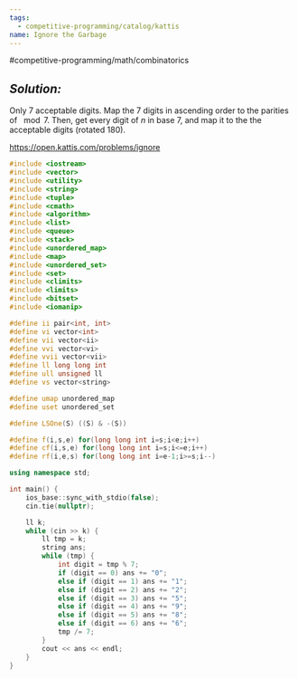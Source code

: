 ```yaml
---
tags:
  - competitive-programming/catalog/kattis
name: Ignore the Garbage
---
```

#competitive-programming/math/combinatorics
## _Solution:_
Only 7 acceptable digits. Map the 7 digits in ascending order to the parities of $\mod 7$. Then, get every digit of $n$ in base 7, and map it to the the acceptable digits (rotated 180).

https://open.kattis.com/problems/ignore
```cpp
#include <iostream>
#include <vector>
#include <utility>
#include <string>
#include <tuple>
#include <cmath>
#include <algorithm>
#include <list>
#include <queue>
#include <stack>
#include <unordered_map>
#include <map>
#include <unordered_set>
#include <set>
#include <climits>
#include <limits>
#include <bitset>
#include <iomanip>

#define ii pair<int, int>
#define vi vector<int>
#define vii vector<ii>
#define vvi vector<vi>
#define vvii vector<vii>
#define ll long long int
#define ull unsigned ll
#define vs vector<string>

#define umap unordered_map
#define uset unordered_set

#define LSOne(S) ((S) & -(S))

#define f(i,s,e) for(long long int i=s;i<e;i++)
#define cf(i,s,e) for(long long int i=s;i<=e;i++)
#define rf(i,e,s) for(long long int i=e-1;i>=s;i--)

using namespace std;

int main() {
    ios_base::sync_with_stdio(false);
    cin.tie(nullptr);

    ll k;
    while (cin >> k) {
        ll tmp = k;
        string ans;
        while (tmp) {
            int digit = tmp % 7;
            if (digit == 0) ans += "0";
            else if (digit == 1) ans += "1";
            else if (digit == 2) ans += "2";
            else if (digit == 3) ans += "5";
            else if (digit == 4) ans += "9";
            else if (digit == 5) ans += "8";
            else if (digit == 6) ans += "6";
            tmp /= 7;
        }
        cout << ans << endl;
    }
}
```
